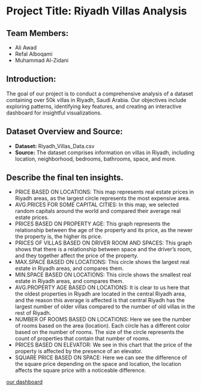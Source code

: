 # Project Title: Riyadh Villas Analysis

## Team Members:
- Ali Awad
- Refal Alboqami
- Muhammad Al-Zidani

## Introduction:
The goal of our project is to conduct a comprehensive analysis of a dataset containing over 50k villas in Riyadh, Saudi Arabia. Our objectives include exploring patterns, identifying key features, and creating an interactive dashboard for insightful visualizations.

## Dataset Overview and Source:
- **Dataset:** Riyadh_Villas_Data.csv
- **Source:** The dataset comprises information on villas in Riyadh, including location, neighborhood, bedrooms, bathrooms, space, and more.

## Describe the final ten insights.
- PRICE BASED ON LOCATIONS:
This map represents real estate prices in Riyadh areas, as the largest circle represents the most expensive area.
- AVG.PRICES FOR SOME CAPITAL CITIES:
In this map, we selected random capitals around the world and compared their average real estate prices.
- PRICES BASED ON PROPERTY AGE:
This graph represents the relationship between the age of the property and its price, as the newer the property is, the higher its price.
- PRICES OF VILLAS BASED ON DRIVER ROOM AND SPACES:
This graph shows that there is a relationship between space and the driver’s room, and they together affect the price of the property.
- MAX.SPACE BASED ON LOCATIONS:
This circle shows the largest real estate in Riyadh areas, and compares them.
- MIN.SPACE BASED ON LOCATIONS:
This circle shows the smallest real estate in Riyadh areas, and compares them.
- AVG.PROPERTY AGE BASED ON LOCATIONS:
It is clear to us here that the oldest properties in Riyadh are located in the central Riyadh area, and the reason this average is affected is that central Riyadh has the largest number of older villas compared to the number of old villas in the rest of Riyadh.
- NUMBER OF ROOMS BASED ON LOCATIONS:
Here we see the number of rooms based on the area (location). Each circle has a different color based on the number of rooms. The size of the circle represents the count of properties that contain that number of rooms.
- PRICES BASED ON ELEVATOR:
We see in this chart that the price of the property is affected by the presence of an elevator.
- SQUARE PRICE BASED ON SPACE:
Here we can see the difference of the square price depending on the space and location, the location affects the square price with a noticeable difference.

<a href="https://public.tableau.com/app/profile/refal.alboqami/viz/RiyadhVillasAqar/Dashboard1?publish=yes">our dashboard </a>